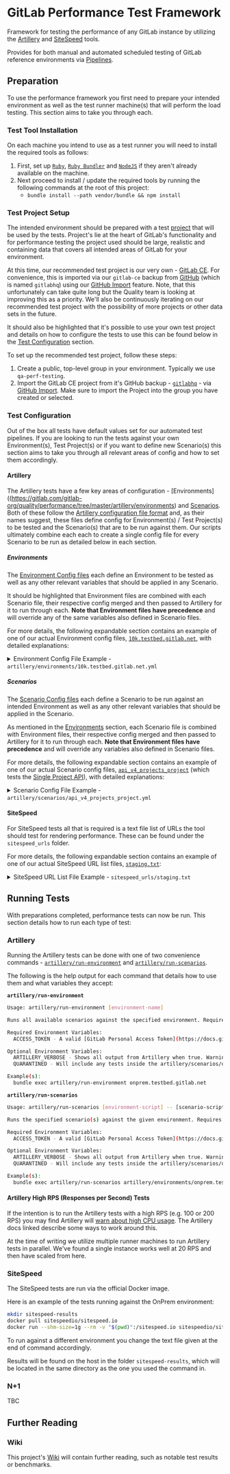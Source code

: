 # GitLab Performance Test Framework

Framework for testing the performance of any GitLab instance by utilizing the [Artillery](https://artillery.io) and [SiteSpeed](https://www.sitespeed.io) tools.

Provides for both manual and automated scheduled testing of GitLab reference environments via [Pipelines](https://gitlab.com/gitlab-org/quality/performance/pipeline_schedules). 

## Preparation

To use the performance framework you first need to prepare your intended environment as well as the test runner machine(s) that will perform the load testing. This section aims to take you through each.

### Test Tool Installation

On each machine you intend to use as a test runner you will need to install the required tools as follows:

1. First, set up [`Ruby`](https://www.ruby-lang.org/en/documentation/installation/), [`Ruby Bundler`](https://bundler.io) and [`NodeJS`](https://nodejs.org/en/download/package-manager/) if they aren't already available on the machine.
1. Next proceed to install / update the required tools by running the following commands at the root of this project:
    * `bundle install --path vendor/bundle && npm install`

### Test Project Setup

The intended environment should be prepared with a test [project](https://docs.gitlab.com/ee/user/project/) that will be used by the tests. Project's lie at the heart of GitLab's functionality and for performance testing the project used should be large, realistic and containing data that covers all intended areas of GitLab for your environment.

At this time, our recommended test project is our very own - [GitLab CE](https://gitlab.com/gitlab-org/gitlab-ce/). For convenience, this is imported via our `gitlab-ce` backup from [GitHub](https://github.com/gitlabhq/gitlabhq) (which is named `gitlabhq`) using our [GitHub Import](https://docs.gitlab.com/ee/user/project/import/github.html) feature. Note, that this unfortunately can take quite long but the Quality team is looking at improving this as a priority. We'll also be continuously iterating on our recommended test project with the possibility of more projects or other data sets in the future.

It should also be highlighted that it's possible to use your own test project and details on how to configure the tests to use this can be found below in the [Test Configuration](#test-configuration) section.

To set up the recommended test project, follow these steps:

1. Create a public, top-level group in your environment. Typically we use `qa-perf-testing`.
1. Import the GitLab CE project from it's GitHub backup - [`gitlabhq`](https://github.com/gitlabhq/gitlabhq) - via [GitHub Import](https://docs.gitlab.com/ee/user/project/import/github.html). Make sure to import the Project into the group you have created or selected.

### Test Configuration

Out of the box all tests have default values set for our automated test pipelines. If you are looking to run the tests against your own Environment(s), Test Project(s) or if you want to define new Scenario(s) this section aims to take you through all relevant areas of config and how to set them accordingly.

#### Artillery

The Artillery tests have a few key areas of configuration - [Environments]((https://gitlab.com/gitlab-org/quality/performance/tree/master/artillery/environments) and [Scenarios](https://gitlab.com/gitlab-org/quality/performance/tree/master/artillery/scenarios). Both of these follow the [Artillery configuration file format](https://artillery.io/docs/script-reference/) and, as their names suggest, these files define config for Environment(s) / Test Project(s) to be tested and the Scenario(s) that are to be run against them. Our scripts ultimately combine each each to create a single config file for every Scenario to be run as detailed below in each section.

##### Environments

The [Environment Config files](https://gitlab.com/gitlab-org/quality/performance/tree/master/artillery/environments) each define an Environment to be tested as well as any other relevant variables that should be applied in any Scenario.

It should be highlighted that Environment files are combined with each Scenario file, their respective config merged and then passed to Artillery for it to run through each. **Note that Environment files have precedence** and will override any of the same variables also defined in Scenario files.

For more details, the following expandable section contains an example of one of our actual Environment config files, [`10k.testbed.gitlab.net`](https://gitlab.com/gitlab-org/quality/performance/blob/master/artillery/environments/10k.testbed.gitlab.net.yml), with detailed explanations:

<p>
<details>
<summary>Environment Config File Example - <code>artillery/environments/10k.testbed.gitlab.net.yml</code></summary>

```yaml
config:
  target: http://10k.testbed.gitlab.net

  variables:
    PROJECT_GROUP: qa-perf-testing
    PROJECT_NAME: gitlabhq
    PROJECT_COMMIT_SHA: 0a99e022
    PROJECT_BRANCH: 10-0-stable
    PROJECT_FILE_PATH: qa%2Fqa%2Erb
    PROJECT_MR_COMMITS_IID: 10495
    PROJECT_MR_NOTES_IID: 6946
    PROJECT_SIGNED_COMMIT_SHA: 6526e91f

  phases:
    - duration: 5
      arrivalRate: 1
      rampTo: 2
      name: "Warm up"

    - duration: 15
      arrivalRate: 2
      rampTo: 20
      name: "Ramp Up"

    - duration: 45
      arrivalRate: 20
      name: "Full Load"
```

Going through this example section by section:
* `target` - The main URL for the Environment to be tested
* `variables.PROJECT_*` - Here we define several variables about the Environment's Test Project to be used by the Scenarios. Each are set here to defaults for the `gitlab-ce` project described earlier in the [Test Project Setup](#test-project-setup) section.
  * `PROJECT_GROUP` -  The name of the group that contains the intended project.
  * `PROJECT_NAME` - The name of intended project.
  * `PROJECT_COMMIT_SHA` - The SHA reference of a large commit available in the project. The size of the commit should be tuned to your environment's requirements.
  * `PROJECT_BRANCH` - The name of a large branch available in the project. The size of the branch should be tuned to your environment's requirements.
  * `PROJECT_FILE_PATH` - The relative path to a normal sized file in your project.
  * `PROJECT_MR_COMMITS_IID` - The [iid](https://docs.gitlab.com/ee/api/#id-vs-iid) of a merge request available in the project that has a large number of commits. The size of the MR should be tuned to your environment's requirements.
  * `PROJECT_MR_NOTES_IID` - The [iid](https://docs.gitlab.com/ee/api/#id-vs-iid) of a merge request available in the project that has a large number of notes / comments. The size of the MR should be tuned to your environment's requirements.
  * `PROJECT_SIGNED_COMMIT_SHA` - The SHA reference of a [signed commit](https://docs.gitlab.com/ee/user/project/repository/gpg_signed_commits/) available in the project.
* `phases.*` - This is an optional section for Environments that define the [Artillery Load Phases](https://artillery.io/docs/script-reference/#load-phases) to be used for performing tests. These are typically defined in Scenario files but can be overridden here if the particular environment requires.

In addition to the above, any [available config for Artillery](https://artillery.io/docs/script-reference/) can also be defined at this level that will in turn be defined for every scenario.

</details>
</p>

##### Scenarios

The [Scenario Config files](https://gitlab.com/gitlab-org/quality/performance/tree/master/artillery/scenarios) each define a Scenario to be run against an intended Environment as well as any other relevant variables that should be applied in the Scenario.

As mentioned in the [Environments](#environments) section, each Scenario file is combined with Environment files, their respective config merged and then passed to Artillery for it to run through each. **Note that Environment files have precedence** and will override any variables also defined in Scenario files.

For more details, the following expandable section contains an example of one of our actual Scenario config files, [`api_v4_projects_project`](https://gitlab.com/gitlab-org/quality/performance/blob/master/artillery/scenarios/api_v4_projects_project.yml) (which tests the [Single Project API](https://docs.gitlab.com/ee/api/projects.html#get-single-project)), with detailed explanations:

<p>
<details>
<summary>Scenario Config File Example - <code>artillery/scenarios/api_v4_projects_project.yml</code></summary>

```yaml
config:
  defaults:
    headers:
      PRIVATE-TOKEN: "{{ $processEnvironment.ACCESS_TOKEN }}"
      Accept: "application/json"

  plugins:
    expect: {}

  phases:
    - duration: 2
      arrivalRate: 2
      rampTo: 20
      name: "Warm up"

    - duration: 10
      arrivalRate: 20
      name: "Load"

scenarios:
  - flow:
      - get:
          url: /api/v4/projects/{{PROJECT_GROUP}}%2F{{PROJECT_NAME}}
          expect:
            - statusCode: 200
```

Going through this example section by section:
* `defaults.headers.PRIVATE-TOKEN` - The [GitLab Personal Access Token](https://docs.gitlab.com/ee/user/profile/personal_access_tokens.html) (with `api` and `read_repository` permissions) to use for accessing the given URL on the intended Environment. This is only required for Scenarios that are to access URLs that require authentication. With our scripts we define this token as an environment variable, `ACCESS_TOKEN`, which is in turn pulled into the script.
* `defaults.headers.Accept` - Another optional Header variable that is set in Scenarios to be passed with URL requests as required.
* `plugins.expect` - This enables the [Artillery Expect plugin](https://github.com/artilleryio/artillery-plugin-expect) that checks responses.
* `phases.*` - While optional for Environment files, this section is expected to be defined here per Scenario. For more information refer to the relevant section in Artillery's config - [Artillery Load Phases](https://artillery.io/docs/script-reference/#load-phases).
* `scenarios.*` - The actual definition of the test scenarios. Like the phases config, refer to the relevant section in Artillery's config - [Artillery Scenarios](https://artillery.io/docs/script-reference/#scenarios) - for more information.

</details>
</p>

#### SiteSpeed

For SiteSpeed tests all that is required is a text file list of URLs the tool should test for rendering performance. These can be found under the `sitespeed_urls` folder.

For more details, the following expandable section contains an example of one of our actual SiteSpeed URL list files, [`staging.txt`](https://gitlab.com/gitlab-org/quality/performance/blob/master/sitespeed_urls/staging.txt):

<p>
<details>
<summary>SiteSpeed URL List File Example - <code>sitespeed_urls/staging.txt</code></summary>

```
https://staging.gitlab.com/gitlab-com/infrastructure/issues/57
https://staging.gitlab.com/gitlab-com/operations/issues/42
https://staging.gitlab.com/gitlab-org/gitlab-ce/issues/22484
https://staging.gitlab.com/gitlab-org/gitlab-ce/issues/28717
https://staging.gitlab.com/gitlab-org/gitlab-ce/issues
https://staging.gitlab.com/gitlab-com/infrastructure/
https://staging.gitlab.com/gitlab-org/gitlab-ce
https://staging.gitlab.com/gitlab-org/gitlab-ee
https://staging.gitlab.com/gitlab-com/infrastructure/merge_requests
https://staging.gitlab.com/gitlab-org/gitlab-ce/merge_requests
https://staging.gitlab.com/gitlab-org/gitlab-ee/merge_requests
```

</details>
</p>

## Running Tests

With preparations completed, performance tests can now be run. This section details how to run each type of test:

### Artillery

Running the Artillery tests can be done with one of two convenience commands - [`artillery/run-environment`](https://gitlab.com/gitlab-org/quality/performance/blob/master/artillery/run-environment) and [`artillery/run-scenarios`](https://gitlab.com/gitlab-org/quality/performance/blob/master/artillery/run-scenarios).

The following is the help output for each command that details how to use them and what variables they accept:

**`artillery/run-environment`**

```bash
Usage: artillery/run-environment [environment-name]

Runs all available scenarios against the specified environment. Requires the specified environment config script to exist in artillery/environments.

Required Environment Variables:
  ACCESS_TOKEN - A valid [GitLab Personal Access Token](https://docs.gitlab.com/ee/user/profile/personal_access_tokens.html) for the specified environment. The token should come from a User that has admin access for the project(s) to be tested and have API and read_repository permissions.

Optional Environment Variables:
  ARTILLERY_VERBOSE - Shows all output from Artillery when true. Warning: This output is very verbose. Default: false.
  QUARANTINED - Will include any tests inside the artillery/scenarios/quarantined folder when true. Default: false.

Example(s):
  bundle exec artillery/run-environment onprem.testbed.gitlab.net
```

**`artillery/run-scenarios`**

```bash
Usage: artillery/run-scenarios [environment-script] -- [scenario-script(s)]

Runs the specified scenario(s) against the given environment. Requires the specified scenario(s) and environment files to exist.

Required Environment Variables:
  ACCESS_TOKEN - A valid [GitLab Personal Access Token](https://docs.gitlab.com/ee/user/profile/personal_access_tokens.html) for the specified environment. The token should come from a User that has admin access for the project(s) to be tested and have API and read_repository permissions.

Optional Environment Variables:
  ARTILLERY_VERBOSE - Shows all output from Artillery when true. Warning: This output is very verbose. Default: false.
  QUARANTINED - Will include any tests inside the artillery/scenarios/quarantined folder when true. Default: false.

Example(s):
  bundle exec artillery/run-scenarios artillery/environments/onprem.testbed.gitlab.net.yaml -- artillery/scenarios/api_v4_projects_merge_requests.yml
```

#### Artillery High RPS (Responses per Second) Tests

If the intention is to run the Artillery tests with a high RPS (e.g. 100 or 200 RPS) you may find Artillery will [warn about high CPU usage](https://artillery.io/docs/faq/#i-got-a-high-cpu-warning-from-artillery-what-does-that-mean). The Artillery docs linked describe some ways to work around this.

At the time of writing we utilize multiple runner machines to run Artillery tests in parallel. We've found a single instance works well at 20 RPS and then have scaled from here.

### SiteSpeed

The SiteSpeed tests are run via the official Docker image. 

Here is an example of the tests running against the OnPrem environment:
```bash
mkdir sitespeed-results
docker pull sitespeedio/sitespeed.io
docker run --shm-size=1g --rm -v "$(pwd)":/sitespeed.io sitespeedio/sitespeed.io --outputFolder sitespeed-results sitespeeds_url/onprem.txt
```

To run against a different environment you change the text file given at the end of command accordingly.

Results will be found on the host in the folder `sitespeed-results`, which will be located in the same directory as the one you used the command in.

### N+1

TBC

## Further Reading

### Wiki

This project's [Wiki](https://gitlab.com/gitlab-org/quality/performance/wikis/home) will contain further reading, such as notable test results or benchmarks.